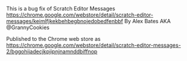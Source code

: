 This is a bug fix of Scratch Editor Messages
https://chrome.google.com/webstore/detail/scratch-editor-messages/keimlfjkekbehbegbnojedobedfenbbf
By Alex Bates AKA @GrannyCookies

Published to the Chrome web store as
https://chrome.google.com/webstore/detail/scratch-editor-messages-2/bggohijadecjkpjipnjnamnddbiffnop
